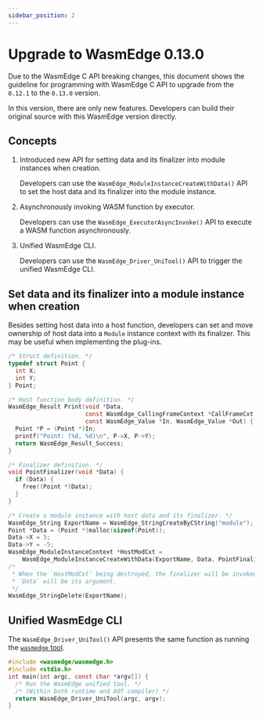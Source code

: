 ```yaml
---
sidebar_position: 2
---
```


# Upgrade to WasmEdge 0.13.0

Due to the WasmEdge C API breaking changes, this document shows the guideline for programming with WasmEdge C API to upgrade from the `0.12.1` to the `0.13.0` version.

In this version, there are only new features. Developers can build their original source with this WasmEdge version directly.

## Concepts

1. Introduced new API for setting data and its finalizer into module instances when creation.

   Developers can use the `WasmEdge_ModuleInstanceCreateWithData()` API to set the host data and its finalizer into the module instance.

2. Asynchronously invoking WASM function by executor.

   Developers can use the `WasmEdge_ExecutorAsyncInvoke()` API to execute a WASM function asynchronously.

3. Unified WasmEdge CLI.

   Developers can use the `WasmEdge_Driver_UniTool()` API to trigger the unified WasmEdge CLI.

## Set data and its finalizer into a module instance when creation

Besides setting host data into a host function, developers can set and move ownership of host data into a `Module` instance context with its finalizer. This may be useful when implementing the plug-ins.

```c
/* Struct definition. */
typedef struct Point {
  int X;
  int Y;
} Point;

/* Host function body definition. */
WasmEdge_Result Print(void *Data,
                      const WasmEdge_CallingFrameContext *CallFrameCxt,
                      const WasmEdge_Value *In, WasmEdge_Value *Out) {
  Point *P = (Point *)In;
  printf("Point: (%d, %d)\n", P->X, P->Y);
  return WasmEdge_Result_Success;
}

/* Finalizer definition. */
void PointFinalizer(void *Data) {
  if (Data) {
    free((Point *)Data);
  }
}

/* Create a module instance with host data and its finalizer. */
WasmEdge_String ExportName = WasmEdge_StringCreateByCString("module");
Point *Data = (Point *)malloc(sizeof(Point));
Data->X = 5;
Data->Y = -5;
WasmEdge_ModuleInstanceContext *HostModCxt =
    WasmEdge_ModuleInstanceCreateWithData(ExportName, Data, PointFinalizer);
/*
 * When the `HostModCxt` being destroyed, the finalizer will be invoked and the
 * `Data` will be its argument.
 */
WasmEdge_StringDelete(ExportName);
```

## Unified WasmEdge CLI

The `WasmEdge_Driver_UniTool()` API presents the same function as running the [`wasmedge` tool](/develop/build-and-run/cli).

```c
#include <wasmedge/wasmedge.h>
#include <stdio.h>
int main(int argc, const char *argv[]) {
  /* Run the WasmEdge unified tool. */
  /* (Within both runtime and AOT compiler) */
  return WasmEdge_Driver_UniTool(argc, argv);
}
```
